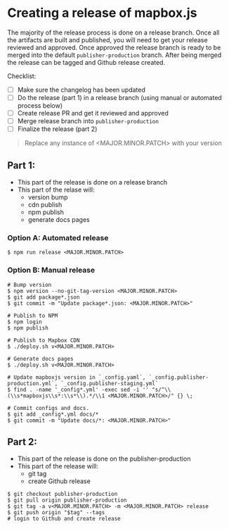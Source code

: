 # Creating a release of mapbox.js

The majority of the release process is done on a release branch. Once all the artifacts are built and published, you will need to get your release reviewed and approved. Once approved the release branch is ready to be merged into the default `publisher-production` branch. After being merged the release can be tagged and Github release created.

Checklist:
- [ ] Make sure the changelog has been updated
- [ ] Do the release (part 1) in a release branch (using manual or automated process below)
- [ ] Create release PR and get it reviewed and approved
- [ ] Merge release branch into `publisher-production`
- [ ] Finalize the release (part 2)

> Replace any instance of <MAJOR.MINOR.PATCH> with your version

## Part 1:
- This part of the release is done on a release branch
- This part of the relase will: 
  - version bump
  - cdn publish
  - npm publish
  - generate docs pages

### Option A: Automated release

```terminal
$ npm run release <MAJOR.MINOR.PATCH>
```

### Option B: Manual release

```terminal
# Bump version
$ npm version --no-git-tag-version <MAJOR.MINOR.PATCH>
$ git add package*.json
$ git commit -m "Update package*.json: <MAJOR.MINOR.PATCH>"

# Publish to NPM
$ npm login
$ npm publish

# Publish to Mapbox CDN
$ ./deploy.sh v<MAJOR.MINOR.PATCH>

# Generate docs pages
$ ./deploy.sh v<MAJOR.MINOR.PATCH>

# Update mapboxjs version in `_config.yaml`, `_config.publisher-production.yml`, `_config.publisher-staging.yml`
$ find . -name '_config*.yml' -exec sed -i '' "s/^\\(\\s*mapboxjs\\s*:\\s*\\).*/\\1 <MAJOR.MINOR.PATCH>/" {} \;

# Commit configs and docs.
$ git add _config*.yml docs/*
$ git commit -m "Update docs/*: <MAJOR.MINOR.PATCH>"
```

## Part 2:
- This part of the release is done on the publisher-production
- This part of the release will:
  - git tag
  - create Github release

```terminal
$ git checkout publisher-production
$ git pull origin publisher-production
$ git tag -a v<MAJOR.MINOR.PATCH> -m <MAJOR.MINOR.PATCH> release
$ git push origin "$tag" --tags
# login to Github and create release
```

